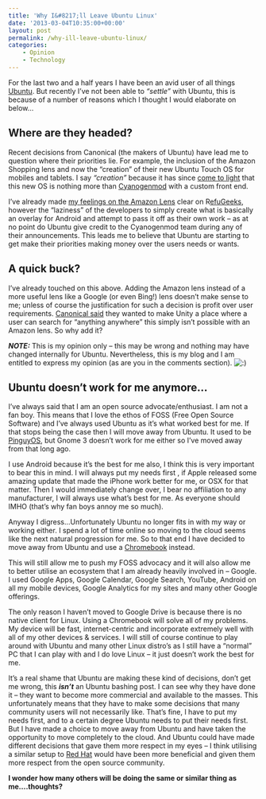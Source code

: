 ```yaml
---
title: 'Why I&#8217;ll Leave Ubuntu Linux'
date: '2013-03-04T10:35:00+00:00'
layout: post
permalink: /why-ill-leave-ubuntu-linux/
categories:
    - Opinion
    - Technology
---
```


For the last two and a half years I have been an avid user of all things [Ubuntu](https://web.archive.org/web/20130707182348/http://ubuntu.com/). But recently I’ve not been able to *“settle”* with Ubuntu, this is because of a number of reasons which I thought I would elaborate on below…

## Where are they headed?

Recent decisions from Canonical (the makers of Ubuntu) have lead me to question where their priorities lie. For example, the inclusion of the Amazon Shopping lens and now the “creation” of their new Ubuntu Touch OS for mobiles and tablets. I say *“creation”* because it has since [come to light](https://web.archive.org/web/20130707182348/http://www.muktware.com/5273/ubuntu-touch-is-more-android-than-ubuntu) that this new OS is nothing more than [Cyanogenmod](https://web.archive.org/web/20130707182348/http://www.cyanogenmod.org/) with a custom front end.

I’ve already made [my feelings on the Amazon Lens](https://web.archive.org/web/20130707182348/http://refugeeks.com/ubuntu-spyware-is-it-true/) clear on R[efuGeeks](https://web.archive.org/web/20130707182348/http://refugeeks.com/), however the “laziness” of the developers to simply create what is basically an overlay for Android and attempt to pass it off as their own work – as at no point do Ubuntu give credit to the Cyanogenmod team during any of their announcements. This leads me to believe that Ubuntu are starting to get make their priorities making money over the users needs or wants.

## A quick buck?

I’ve already touched on this above. Adding the Amazon lens instead of a more useful lens like a Google (or even Bing!) lens doesn’t make sense to me; unless of course the justification for such a decision is profit over user requirements. [Canonical said](https://web.archive.org/web/20130707182348/http://www.markshuttleworth.com/archives/1182) they wanted to make Unity a place where a user can search for “anything anywhere” this simply isn’t possible with an Amazon lens. So why add it?

***NOTE:*** This is my opinion only – this may be wrong and nothing may have changed internally for Ubuntu. Nevertheless, this is my blog and I am entitled to express my opinion (as are you in the comments section). ![:)](https://web.archive.org/web/20130707182348im_/http://kevquirk.com/wp-includes/images/smilies/icon_smile.gif)

## Ubuntu doesn’t work for me anymore…

I’ve always said that I am an open source advocate/enthusiast. I am not a fan boy. This means that I love the ethos of FOSS (Free Open Source Software) and I’ve always used Ubuntu as it’s what worked best for me. If that stops being the case then I will move away from Ubuntu. It used to be [PinguyOS](https://web.archive.org/web/20130707182348/http://pinguyos.com/), but Gnome 3 doesn’t work for me either so I’ve moved away from that long ago.

I use Android because it’s the best for me also, I think this is very important to bear this in mind. I will always put my needs first , if Apple released some amazing update that made the iPhone work better for me, or OSX for that matter. Then I would immediately change over, I bear no affiliation to any manufacturer, I will always use what’s best for me. As everyone should IMHO (that’s why fan boys annoy me so much).

Anyway I digress…Unfortunately Ubuntu no longer fits in with my way or working either. I spend a lot of time online so moving to the cloud seems like the next natural progression for me. So to that end I have decided to move away from Ubuntu and use a [Chromebook](https://web.archive.org/web/20130707182348/http://google.com/chromebook) instead.

This will still allow me to push my FOSS advocacy and it will also allow me to better utilise an ecosystem that I am already heavily involved in – Google. I used Google Apps, Google Calendar, Google Search, YouTube, Android on all my mobile devices, Google Analytics for my sites and many other Google offerings.

The only reason I haven’t moved to Google Drive is because there is no native client for Linux. Using a Chromebook will solve all of my problems. My device will be fast, internet-centric and incorporate extremely well with all of my other devices &amp; services. I will still of course continue to play around with Ubuntu and many other Linux distro’s as I still have a “normal” PC that I can play with and I do love Linux – it just doesn’t work the best for me.

It’s a real shame that Ubuntu are making these kind of decisions, don’t get me wrong, this ***isn’t*** an Ubuntu bashing post. I can see why they have done it – they want to become more commercial and available to the masses. This unfortunately means that they have to make some decisions that many community users will not necessarily like. That’s fine, I have to put my needs first, and to a certain degree Ubuntu needs to put their needs first. But I have made a choice to move away from Ubuntu and have taken the opportunity to move completely to the cloud. And Ubuntu could have made different decisions that gave them more respect in my eyes – I think utilising a similar setup to [Red Hat](https://web.archive.org/web/20130707182348/http://www.redhat.com/) would have been more beneficial and given them more respect from the open source community.

**I wonder how many others will be doing the same or similar thing as me….thoughts?**